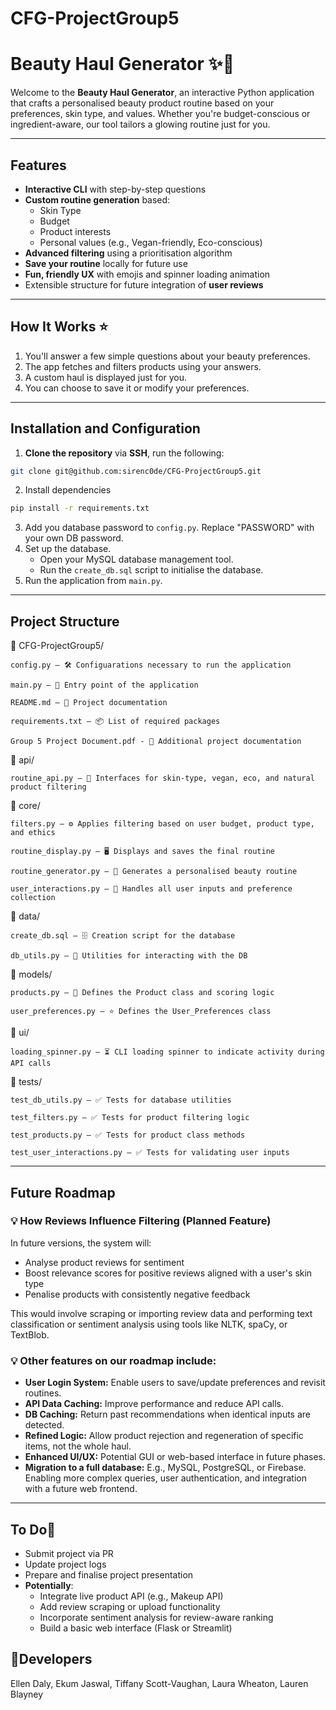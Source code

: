 # CFG-ProjectGroup5
# Beauty Haul Generator ✨💄

Welcome to the **Beauty Haul Generator**, an interactive Python application that crafts a personalised beauty product 
routine based on your preferences, skin type, and values. Whether you're budget-conscious or ingredient-aware, our tool 
tailors a glowing routine just for you.

---

## Features

- **Interactive CLI** with step-by-step questions
- **Custom routine generation** based:
  - Skin Type
  - Budget
  - Product interests
  - Personal values (e.g., Vegan-friendly, Eco-conscious)
- **Advanced filtering** using a prioritisation algorithm
- **Save your routine** locally for future use
- **Fun, friendly UX** with emojis and spinner loading animation
- Extensible structure for future integration of **user reviews**

---

## How It Works ⭐️

1. You'll answer a few simple questions about your beauty preferences.
2. The app fetches and filters products using your answers.
3. A custom haul is displayed just for you.
4. You can choose to save it or modify your preferences.

---

## Installation and Configuration

1. **Clone the repository** via **SSH**, run the following:
```sh
git clone git@github.com:sirenc0de/CFG-ProjectGroup5.git
```
2. Install dependencies
```sh
pip install -r requirements.txt
```
3. Add you database password to `config.py`. Replace "PASSWORD" with your own DB password.
4. Set up the database.
   - Open your MySQL database management tool.
   - Run the `create_db.sql` script to initialise the database.
5. Run the application from `main.py`.

---
## Project Structure ##

📁 CFG-ProjectGroup5/

    config.py – 🛠️ Configuarations necessary to run the application
    
    main.py – 🚀 Entry point of the application

    README.md – 📝 Project documentation
    
    requirements.txt – 📦 List of required packages

    Group 5 Project Document.pdf - 📝 Additional project documentation

📂 api/

    routine_api.py – 🌱 Interfaces for skin-type, vegan, eco, and natural product filtering

📂 core/

    filters.py – ⚙️ Applies filtering based on user budget, product type, and ethics

    routine_display.py – 🖥️ Displays and saves the final routine

    routine_generator.py – 🔄 Generates a personalised beauty routine

    user_interactions.py – 🎯 Handles all user inputs and preference collection

📂 data/

    create_db.sql – 🗄️ Creation script for the database

    db_utils.py – 💾 Utilities for interacting with the DB

📂 models/

    products.py – 🧴 Defines the Product class and scoring logic

    user_preferences.py – ⭐ Defines the User_Preferences class 

📂 ui/

    loading_spinner.py – ⏳ CLI loading spinner to indicate activity during API calls

📂 tests/

    test_db_utils.py – ✅ Tests for database utilities

    test_filters.py – ✅ Tests for product filtering logic

    test_products.py – ✅ Tests for product class methods

    test_user_interactions.py – ✅ Tests for validating user inputs

---

## Future Roadmap

### 💡 How Reviews Influence Filtering (Planned Feature) ##

In future versions, the system will:
- Analyse product reviews for sentiment
- Boost relevance scores for positive reviews aligned with a user's skin type
- Penalise products with consistently negative feedback

This would involve scraping or importing review data and performing text classification or sentiment analysis using tools like NLTK, spaCy, or TextBlob. 


### 💡 Other features on our roadmap include:
- **User Login System:** Enable users to save/update preferences and revisit routines.
- **API Data Caching:** Improve performance and reduce API calls.
- **DB Caching:** Return past recommendations when identical inputs are detected.
- **Refined Logic:** Allow product rejection and regeneration of specific items, not the whole haul.
- **Enhanced UI/UX:** Potential GUI or web-based interface in future phases.
- **Migration to a full database:** E.g., MySQL, PostgreSQL, or Firebase. Enabling more complex queries, user authentication, and integration with a future web frontend.

---

## To Do📌

- Submit project via PR
- Update project logs
- Prepare and finalise project presentation
- **Potentially**: 
  - Integrate live product API (e.g., Makeup API)
  - Add review scraping or upload functionality 
  - Incorporate sentiment analysis for review-aware ranking
  - Build a basic web interface (Flask or Streamlit)

## 🔬Developers

Ellen Daly,
Ekum Jaswal,
Tiffany Scott-Vaughan,
Laura Wheaton,
Lauren Blayney


